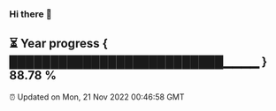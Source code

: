 ### Hi there 👋
⏳ Year progress { ██████████████████████████▁▁▁▁ } 88.78 %
---
⏰ Updated on Mon, 21 Nov 2022 00:46:58 GMT

